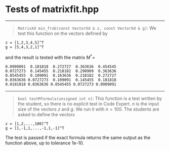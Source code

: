 

# Tests of matrixfit.hpp

***
> `MatrixXd min_frob(const VectorXd & z, const VectorXd & g)`: We test this function on the vectors defined by
```
z = [1,2,3,4,5]^T
g = [5,4,3,2,1]^T
```
and the result is tested with the matrix $M^*=$
```
0.0909091  0.181818  0.272727  0.363636  0.454545
0.0727273  0.145455  0.218182  0.290909  0.363636
0.0545455  0.109091  0.163636  0.218182  0.272727
0.0363636 0.0727273  0.109091  0.145455  0.181818
0.0181818 0.0363636 0.0545455 0.0727273 0.0909091
```
***

> `bool testMformula(unsigned int n)`: This function is a test written by the student, so there is no explicit test in Code Expert. $n$ is the input size of the vectors $z$ and $g$. We run it with $n=100$. The students are asked to define the vectors
```
z = [1,2,...,100]^T
g = [1,-1,1,...,-1,1,-1]^T
```
The test is passed if the exact formula returns the same output as the function above, up to tolerance 1e-10.
